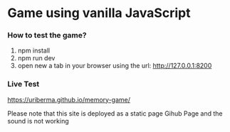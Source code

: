 # Game using vanilla JavaScript

### How to test the game?

1. npm install
2. npm run dev
3. open new a tab in your browser using the url: http://127.0.0.1:8200

### Live Test

https://uriberma.github.io/memory-game/

Please note that this site is deployed as a static page Gihub Page and the sound is not working
